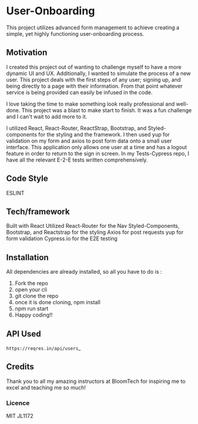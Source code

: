 # User-Onboarding 
This project utilizes advanced form management to achieve creating a simple, yet highly functioning user-onboarding process.

## Motivation
I created this project out of wanting to challenge myself to have a more dynamic UI and UX. Additionally, I wanted to simulate the process of a new user. This project deals with the first steps of any user; signing up, and being directly to a page with their information. From that point whatever service is being provided can easily be infused in the code.

I love taking the time to make something look really professional and well-done. This project was a blast to make start to finish. It was a fun challenge and I can't wait to add more to it.

I utilized React, React-Router, ReactStrap, Bootstrap, and Styled-components for the styling and the framework.
I then used yup for validation on my form and axios to post form data onto a small user interface. This application only allows one user at a time and has a logout feature in order to return to the sign in screen.
In my Tests-Cypress repo, I have all the relevant E-2-E tests written comprehensively. 

## Code Style
ESLINT

## Tech/framework 
Built with React
Utilized React-Router for the Nav
Styled-Components, Bootstrap, and Reactstrap for the styling
Axios for post requests
yup for form validation
Cypress.io for the E2E testing

## Installation 
All dependencies are already installed, so all you have to do is : 
1. Fork the repo
2. open your cli
3. git clone the repo
4. once it is done cloning, npm install
5. npm run start
6. Happy coding!!

## API Used
`https://reqres.in/api/users`_

## Credits 
Thank you to all my amazing instructors at BloomTech for inspiring me to excel and teaching me so much!

### Licence 
MIT JL1172




